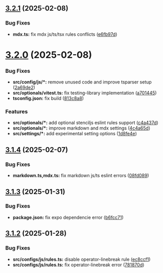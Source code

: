 ## [3.2.1](https://github.com/santi020k/eslint-config-santi020k/compare/v3.2.0...v3.2.1) (2025-02-08)


### Bug Fixes

* **mdx.ts:** fix mdx js/ts/tsx rules conflicts ([e6fb97d](https://github.com/santi020k/eslint-config-santi020k/commit/e6fb97d655e22a0f8b5c0ffe85cbffbf0ab77f09))



# [3.2.0](https://github.com/santi020k/eslint-config-santi020k/compare/v3.1.4...v3.2.0) (2025-02-08)


### Bug Fixes

* **src/config/js/*:** remove unused code and improve tsparser setup ([2a69de2](https://github.com/santi020k/eslint-config-santi020k/commit/2a69de26644eb45d6be9613b176d76429e4ba7cd))
* **src/optionals/vitest.ts:** fix testing-library implementation ([a701445](https://github.com/santi020k/eslint-config-santi020k/commit/a701445ca704a628f5eba6d37c59d0770b1873b7))
* **tsconfig.json:** fix build ([813c8a8](https://github.com/santi020k/eslint-config-santi020k/commit/813c8a860ff50b2d93f7fb30f9c89e44478fd214))


### Features

* **src/optionals/*:** add optional stenciljs eslint rules support ([c4a437d](https://github.com/santi020k/eslint-config-santi020k/commit/c4a437d717b09d0c20f1169c623a9eebf809cc1a))
* **src/optionals/*:** improve markdown and mdx settings ([4c4a65d](https://github.com/santi020k/eslint-config-santi020k/commit/4c4a65d07eb84f37ceec5e5402b918c0b37d0c6d))
* **src/settings/*:** add experimental setting options ([1d8fe4e](https://github.com/santi020k/eslint-config-santi020k/commit/1d8fe4e6096aad4613e8caf72638b4236cbd9fd8))



## [3.1.4](https://github.com/santi020k/eslint-config-santi020k/compare/v3.1.3...v3.1.4) (2025-02-07)


### Bug Fixes

* **markdown.ts,mdx.ts:** fix markdown js/ts eslint errors ([08fd089](https://github.com/santi020k/eslint-config-santi020k/commit/08fd089cac6767abf441adfa8633f0ebcf73160d))



## [3.1.3](https://github.com/santi020k/eslint-config-santi020k/compare/v3.1.2...v3.1.3) (2025-01-31)


### Bug Fixes

* **package.json:** fix expo dependencie error ([b6fcc71](https://github.com/santi020k/eslint-config-santi020k/commit/b6fcc71d8e2bd8c2a863ddbedbd816667cbb7fa6))



## [3.1.2](https://github.com/santi020k/eslint-config-santi020k/compare/v3.1.1...v3.1.2) (2025-01-28)


### Bug Fixes

* **src/configs/js/rules.ts:** disable operator-linebreak rule ([ec8ccf1](https://github.com/santi020k/eslint-config-santi020k/commit/ec8ccf1d35599aaede8a2113f14815010dc8fd56))
* **src/configs/js/rules.ts:** fix operator-linebreak error ([781870d](https://github.com/santi020k/eslint-config-santi020k/commit/781870d2678447850fcef2083e4fb828e8074180))



